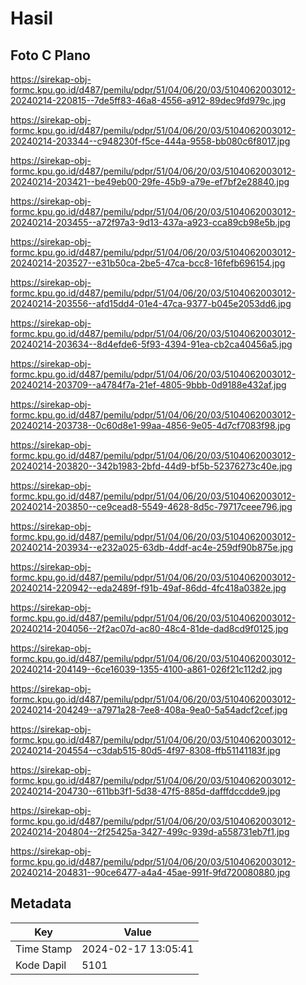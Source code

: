 # Hasil

## Foto C Plano

https://sirekap-obj-formc.kpu.go.id/d487/pemilu/pdpr/51/04/06/20/03/5104062003012-20240214-220815--7de5ff83-46a8-4556-a912-89dec9fd979c.jpg

https://sirekap-obj-formc.kpu.go.id/d487/pemilu/pdpr/51/04/06/20/03/5104062003012-20240214-203344--c948230f-f5ce-444a-9558-bb080c6f8017.jpg

https://sirekap-obj-formc.kpu.go.id/d487/pemilu/pdpr/51/04/06/20/03/5104062003012-20240214-203421--be49eb00-29fe-45b9-a79e-ef7bf2e28840.jpg

https://sirekap-obj-formc.kpu.go.id/d487/pemilu/pdpr/51/04/06/20/03/5104062003012-20240214-203455--a72f97a3-9d13-437a-a923-cca89cb98e5b.jpg

https://sirekap-obj-formc.kpu.go.id/d487/pemilu/pdpr/51/04/06/20/03/5104062003012-20240214-203527--e31b50ca-2be5-47ca-bcc8-16fefb696154.jpg

https://sirekap-obj-formc.kpu.go.id/d487/pemilu/pdpr/51/04/06/20/03/5104062003012-20240214-203556--afd15dd4-01e4-47ca-9377-b045e2053dd6.jpg

https://sirekap-obj-formc.kpu.go.id/d487/pemilu/pdpr/51/04/06/20/03/5104062003012-20240214-203634--8d4efde6-5f93-4394-91ea-cb2ca40456a5.jpg

https://sirekap-obj-formc.kpu.go.id/d487/pemilu/pdpr/51/04/06/20/03/5104062003012-20240214-203709--a4784f7a-21ef-4805-9bbb-0d9188e432af.jpg

https://sirekap-obj-formc.kpu.go.id/d487/pemilu/pdpr/51/04/06/20/03/5104062003012-20240214-203738--0c60d8e1-99aa-4856-9e05-4d7cf7083f98.jpg

https://sirekap-obj-formc.kpu.go.id/d487/pemilu/pdpr/51/04/06/20/03/5104062003012-20240214-203820--342b1983-2bfd-44d9-bf5b-52376273c40e.jpg

https://sirekap-obj-formc.kpu.go.id/d487/pemilu/pdpr/51/04/06/20/03/5104062003012-20240214-203850--ce9cead8-5549-4628-8d5c-79717ceee796.jpg

https://sirekap-obj-formc.kpu.go.id/d487/pemilu/pdpr/51/04/06/20/03/5104062003012-20240214-203934--e232a025-63db-4ddf-ac4e-259df90b875e.jpg

https://sirekap-obj-formc.kpu.go.id/d487/pemilu/pdpr/51/04/06/20/03/5104062003012-20240214-220942--eda2489f-f91b-49af-86dd-4fc418a0382e.jpg

https://sirekap-obj-formc.kpu.go.id/d487/pemilu/pdpr/51/04/06/20/03/5104062003012-20240214-204056--2f2ac07d-ac80-48c4-81de-dad8cd9f0125.jpg

https://sirekap-obj-formc.kpu.go.id/d487/pemilu/pdpr/51/04/06/20/03/5104062003012-20240214-204149--6ce16039-1355-4100-a861-026f21c112d2.jpg

https://sirekap-obj-formc.kpu.go.id/d487/pemilu/pdpr/51/04/06/20/03/5104062003012-20240214-204249--a7971a28-7ee8-408a-9ea0-5a54adcf2cef.jpg

https://sirekap-obj-formc.kpu.go.id/d487/pemilu/pdpr/51/04/06/20/03/5104062003012-20240214-204554--c3dab515-80d5-4f97-8308-ffb51141183f.jpg

https://sirekap-obj-formc.kpu.go.id/d487/pemilu/pdpr/51/04/06/20/03/5104062003012-20240214-204730--611bb3f1-5d38-47f5-885d-dafffdccdde9.jpg

https://sirekap-obj-formc.kpu.go.id/d487/pemilu/pdpr/51/04/06/20/03/5104062003012-20240214-204804--2f25425a-3427-499c-939d-a558731eb7f1.jpg

https://sirekap-obj-formc.kpu.go.id/d487/pemilu/pdpr/51/04/06/20/03/5104062003012-20240214-204831--90ce6477-a4a4-45ae-991f-9fd720080880.jpg


## Metadata

| Key        | Value               |
| ---------- | ------------------- |
| Time Stamp | 2024-02-17 13:05:41 |
| Kode Dapil | 5101                |



